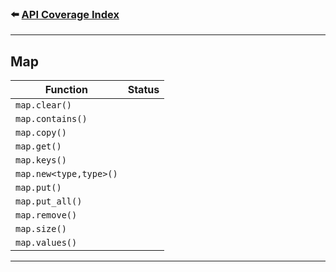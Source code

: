 ### ⬅️ [API Coverage Index](../api-coverage.md)

---

## Map

| Function               | Status |
| ---------------------- | ------ |
| `map.clear()`          |        |
| `map.contains()`       |        |
| `map.copy()`           |        |
| `map.get()`            |        |
| `map.keys()`           |        |
| `map.new<type,type>()` |        |
| `map.put()`            |        |
| `map.put_all()`        |        |
| `map.remove()`         |        |
| `map.size()`           |        |
| `map.values()`         |        |

---

